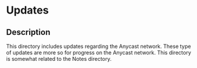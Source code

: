 # Updates
## Description
This directory includes updates regarding the Anycast network. These type of updates are more so for progress on the Anycast network. This directory is somewhat related to the Notes directory.